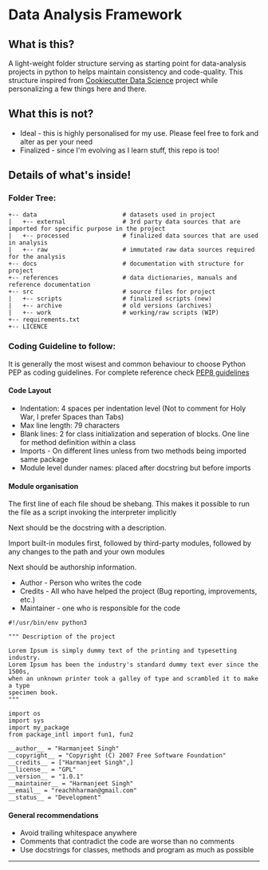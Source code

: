 # Data Analysis Framework

## What is this?
A light-weight folder structure serving as starting point for data-analysis 
projects in python to helps maintain consistency and code-quality.
This structure inspired from 
[Cookiecutter Data Science](http://drivendata.github.io/cookiecutter-data-science/) 
project while personalizing a few things here and there.


## What this is not?
 * Ideal - this is highly personalised for my use. Please feel free to fork and 
 alter as per your need
 * Finalized - since I'm evolving as I learn stuff, this repo is too!


## Details of what's inside!

### Folder Tree: 
```
+-- data                        # datasets used in project
|   +-- external                # 3rd party data sources that are imported for specific purpose in the project
|   +-- processed               # finalized data sources that are used in analysis
|   +-- raw                     # immutated raw data sources required for the analysis
+-- docs                        # documentation with structure for project
+-- references                  # data dictionaries, manuals and reference documentation
+-- src                         # source files for project
|   +-- scripts                 # finalized scripts (new)
|   +-- archive                 # old versions (archives)
|   +-- work                    # working/raw scripts (WIP)
+-- requirements.txt
+-- LICENCE
```

### Coding Guideline to follow:

It is generally the most wisest and common behaviour to choose Python PEP as 
coding guidelines. For complete reference check 
[PEP8 guidelines](https://www.python.org/dev/peps/pep-0008/)

#### Code Layout

 - Indentation: 4 spaces per indentation level (Not to comment for Holy War,
  I prefer Spaces than Tabs)
 - Max line length: 79 characters
 - Blank lines: 2 for class initialization and seperation of blocks. One line 
 for method definition within a class
 - Imports - On different lines unless from two methods being imported same 
 package
 - Module level dunder names: placed after docstring but before imports

#### Module organisation

The first line of each file shoud be shebang. This makes it 
possible to run the file as a script invoking the interpreter implicitly

Next should be the docstring with a description.

Import built-in modules first, followed by third-party modules, followed by any 
changes to the path and your own modules

Next should be authorship information.
 - Author - Person who writes the code
 - Credits - All who have helped the project (Bug reporting, improvements, etc.)
 - Maintainer - one who is responsible for the code

```
#!/usr/bin/env python3

""" Description of the project

Lorem Ipsum is simply dummy text of the printing and typesetting industry. 
Lorem Ipsum has been the industry's standard dummy text ever since the 1500s, 
when an unknown printer took a galley of type and scrambled it to make a type 
specimen book.
"""

import os
import sys
import my_package
from package_intl import fun1, fun2

__author__ = "Harmanjeet Singh"
__copyright__ = "Copyright (C) 2007 Free Software Foundation"
__credits__ = ["Harmanjeet Singh",]
__license__ = "GPL"
__version__ = "1.0.1"
__maintainer__ = "Harmanjeet Singh"
__email__ = "reachhharman@gmail.com"
__status__ = "Development"

```

#### General recommendations

 - Avoid trailing whitespace anywhere
 - Comments that contradict the code are worse than no comments
 - Use docstrings for classes, methods and program as much as possible
 
---
